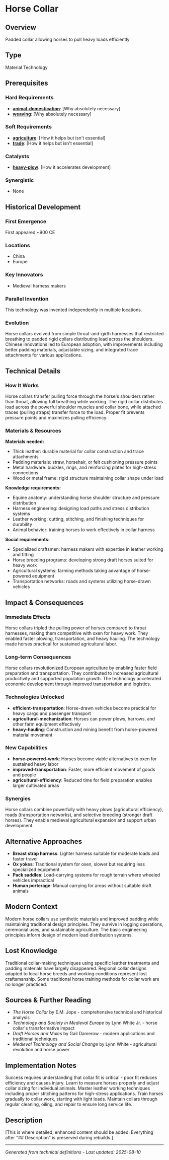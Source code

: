 # Horse Collar

## Overview
Padded collar allowing horses to pull heavy loads efficiently

## Type
Material Technology

## Prerequisites

### Hard Requirements
- **[animal-domestication](../animal-domestication/README.md)**: [Why absolutely necessary]
- **[weaving](../weaving/README.md)**: [Why absolutely necessary]

### Soft Requirements
- **[agriculture](../agriculture/README.md)**: [How it helps but isn't essential]
- **[trade](../trade/README.md)**: [How it helps but isn't essential]

### Catalysts
- **[heavy-plow](../heavy-plow/README.md)**: [How it accelerates development]

### Synergistic
- None

## Historical Development

### First Emergence
First appeared ~900 CE

### Locations
- China
- Europe

### Key Innovators
- Medieval harness makers

### Parallel Invention
This technology was invented independently in multiple locations.

### Evolution
Horse collars evolved from simple throat-and-girth harnesses that restricted breathing to padded rigid collars distributing load across the shoulders. Chinese innovations led to European adoption, with improvements including better padding materials, adjustable sizing, and integrated trace attachments for various applications.

## Technical Details

### How It Works
Horse collars transfer pulling force through the horse's shoulders rather than throat, allowing full breathing while working. The rigid collar distributes load across the powerful shoulder muscles and collar bone, while attached traces (pulling straps) transfer force to the load. Proper fit prevents pressure points and maximizes pulling efficiency.

### Materials & Resources
**Materials needed:**
- Thick leather: durable material for collar construction and trace attachments
- Padding materials: straw, horsehair, or felt cushioning pressure points
- Metal hardware: buckles, rings, and reinforcing plates for high-stress connections
- Wood or metal frame: rigid structure maintaining collar shape under load

**Knowledge requirements:**
- Equine anatomy: understanding horse shoulder structure and pressure distribution
- Harness engineering: designing load paths and stress distribution systems
- Leather working: cutting, stitching, and finishing techniques for durability
- Animal behavior: training horses to work effectively in collar harness

**Social requirements:**
- Specialized craftsmen: harness makers with expertise in leather working and fitting
- Horse breeding programs: developing strong draft horses suited for heavy work
- Agricultural systems: farming methods taking advantage of horse-powered equipment
- Transportation networks: roads and systems utilizing horse-drawn vehicles

## Impact & Consequences

### Immediate Effects
Horse collars tripled the pulling power of horses compared to throat harnesses, making them competitive with oxen for heavy work. They enabled faster plowing, transportation, and heavy hauling. The technology made horses practical for sustained agricultural labor.

### Long-term Consequences
Horse collars revolutionized European agriculture by enabling faster field preparation and transportation. They contributed to increased agricultural productivity and supported population growth. The technology accelerated economic development through improved transportation and logistics.

### Technologies Unlocked
- **efficient-transportation**: Horse-drawn vehicles become practical for heavy cargo and passenger transport
- **agricultural-mechanization**: Horses can power plows, harrows, and other farm equipment effectively
- **heavy-hauling**: Construction and mining benefit from horse-powered material movement

### New Capabilities
- **horse-powered-work**: Horses become viable alternatives to oxen for sustained heavy labor
- **improved-transportation**: Faster, more efficient movement of goods and people
- **agricultural-efficiency**: Reduced time for field preparation enables larger cultivated areas

### Synergies
Horse collars combine powerfully with heavy plows (agricultural efficiency), roads (transportation networks), and selective breeding (stronger draft horses). They enable medieval agricultural expansion and support urban development.

## Alternative Approaches
- **Breast strap harness**: Lighter harness suitable for moderate loads and faster travel
- **Ox yokes**: Traditional system for oxen, slower but requiring less specialized equipment
- **Pack saddles**: Load-carrying systems for rough terrain where wheeled vehicles impractical
- **Human porterage**: Manual carrying for areas without suitable draft animals

## Modern Context
Modern horse collars use synthetic materials and improved padding while maintaining traditional design principles. They survive in logging operations, ceremonial uses, and sustainable agriculture. The basic engineering principles inform design of modern load distribution systems.

## Lost Knowledge
Traditional collar-making techniques using specific leather treatments and padding materials have largely disappeared. Regional collar designs adapted to local horse breeds and working conditions represent lost craftsmanship. Some traditional horse training methods for collar work are no longer practiced.

## Sources & Further Reading
- *The Horse Collar* by E.M. Jope - comprehensive technical and historical analysis
- *Technology and Society in Medieval Europe* by Lynn White Jr. - horse collar's transformative impact
- *Draft Horses and Mules* by Gail Damerow - modern applications and traditional techniques
- *Medieval Technology and Social Change* by Lynn White - agricultural revolution and horse power

## Implementation Notes
Success requires understanding that collar fit is critical - poor fit reduces efficiency and causes injury. Learn to measure horses properly and adjust collar sizing for individual animals. Master leather working techniques including proper stitching patterns for high-stress applications. Train horses gradually to collar work, starting with light loads. Maintain collars through regular cleaning, oiling, and repair to ensure long service life.

## Description










[This is where detailed, enhanced content should be added. Everything after "## Description" is preserved during rebuilds.]

---
*Generated from technical definitions - Last updated: 2025-08-10*
